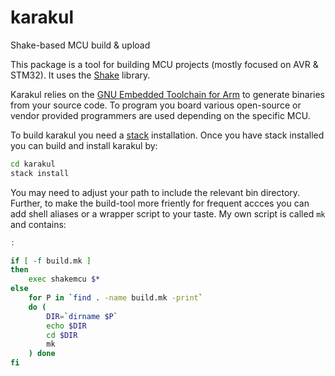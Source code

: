 # karakul
Shake-based MCU build &amp; upload

This package is a tool for building MCU projects (mostly focused on AVR & STM32). It uses the [Shake](https://shakebuild.com/) library. 

Karakul relies on the [GNU Embedded Toolchain for Arm](https://developer.arm.com/tools-and-software/open-source-software/developer-tools/gnu-toolchain/gnu-rm) to generate binaries from your source code. To program you board various open-source or vendor provided programmers are used depending on the specific MCU.

To build karakul you need a [stack](https://docs.haskellstack.org/en/stable/README/) installation. Once you have stack installed you can build and install karakul by:

```sh
cd karakul
stack install
```

You may need to adjust your path to include the relevant bin directory. Further, to make the build-tool more friently for frequent accces you can add shell aliases or a wrapper script to your taste. My own script is called `mk` and contains:

```sh
:

if [ -f build.mk ]
then
    exec shakemcu $*
else
    for P in `find . -name build.mk -print`
    do (
        DIR=`dirname $P`
        echo $DIR
        cd $DIR
        mk
    ) done
fi
```
